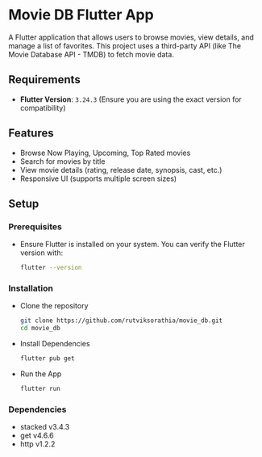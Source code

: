 # Movie DB Flutter App

A Flutter application that allows users to browse movies, view details, and manage a list of favorites. This project uses a third-party API (like The Movie Database API - TMDB) to fetch movie data.

## Requirements

- **Flutter Version**: `3.24.3` (Ensure you are using the exact version for compatibility)

## Features

- Browse Now Playing, Upcoming, Top Rated movies
- Search for movies by title
- View movie details (rating, release date, synopsis, cast, etc.)
- Responsive UI (supports multiple screen sizes)

## Setup

### Prerequisites

- Ensure Flutter is installed on your system. You can verify the Flutter version with:

  ```bash
  flutter --version
  ```

### Installation

- Clone the repository

  ```bash
  git clone https://github.com/rutviksorathia/movie_db.git
  cd movie_db
  ```

- Install Dependencies

  ```bash
  flutter pub get
  ```

- Run the App

  ```bash
  flutter run
  ```

### Dependencies

- stacked v3.4.3
- get v4.6.6
- http v1.2.2
